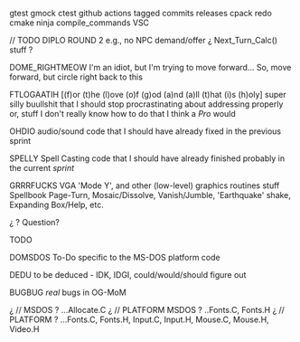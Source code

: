 

gtest
gmock
ctest
github actions
tagged commits
releases
cpack
redo cmake
ninja compile_commands VSC



// TODO  DIPLO ROUND 2
e.g., no NPC demand/offer
¿ Next_Turn_Calc() stuff ?


DOME_RIGHTMEOW
    I'm an idiot, but I'm trying to move forward...
    So, move forward, but circle right back to this

FTLOGAATIH  [(f)or (t)he (l)ove (o)f (g)od (a)nd (a)ll (t)hat (i)s (h)oly]
    super silly buullshit that I should stop procrastinating about addressing properly
    or, stuff I don't really know how to do that I think a *Pro* would

OHDIO
    audio/sound code that I should have already fixed in the previous sprint

SPELLY
    Spell Casting code that I should have already finished probably in the current *sprint*

GRRRFUCKS
    VGA 'Mode Y', and other (low-level) graphics routines stuff
        Spellbook Page-Turn, Mosaic/Dissolve, Vanish/Jumble, 'Earthquake' shake, Expanding Box/Help, etc.

¿ ?
    Question?

TODO

DOMSDOS
    To-Do specific to the MS-DOS platform code

DEDU
    to be deduced - IDK, IDGI, could/would/should figure out

BUGBUG
    *real* bugs in OG-MoM



¿ // MSDOS ?  ...Allocate.C
¿ // PLATFORM  MSDOS ?  ..Fonts.C, Fonts.H
¿ // PLATFORM ?  ...Fonts.C, Fonts.H, Input.C, Input.H, Mouse.C, Mouse.H, Video.H



